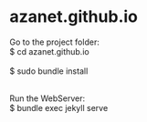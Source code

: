# azanet.github.io


Go to the project folder:<br>
$ cd azanet.github.io
<br><br>
$ sudo bundle install
<br><br>


Run the WebServer:<br>
$ bundle exec jekyll serve
